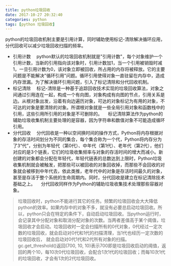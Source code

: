 ```yaml
---
title: python垃圾回收
date: 2017-10-27 20:32:40
categories: python
tags: [python 垃圾回收]
---
```

python的垃圾回收机制主要是引用计算，同时辅助使用标记-清除解决循环应用，分代回收可以减少垃圾回收扫描的频率。

 - 引用计数
   &ensp;&ensp;python默认的垃圾回收机制就是"引用计数"，每个对象维护一个引用计数，当新的引用指向该对象时，引用计数加1，当一个引用被销毁时减1，一旦引用计数为0，该对象立即被回收，所占用的内存将被释放。它的主要问题是不能解决"循环引用"问题。循环引用使得对象一直驻留在内存中，造成内存泄漏。为了解决循环引用问题，引入了标记清除和分代回收机制。
 - 标记清除
   &ensp;&ensp;标记-清除是一种基于追踪回收技术实现的垃圾回收算法，对象之间通过引用连在一起，构成一个有向图，对象构成有向图的节点，引用关系是边。从根对象出发，沿着有向边遍历对象，可达的对象标记为有用的对象，不可达的对象是要清除的对象。所谓根对象就是一些全局引用对象和函数栈中的引用，这些引用所引用的对象是不可删除的。
   &ensp;&ensp;标记清除算法作为python的辅助垃圾收集机制主要处理的是容器，因为字符串和数值对象不可能造成循环引用。
 - 分代回收
   &ensp;&ensp;分代回收是一种以空间换时间的操作方式，Python将内存根据对象的存活时间划分为不同的集合，每个集合称为一个代，Python将内存分为了3“代”，分别为年轻代（第0代）、中年代（第1代）、老年代（第2代），他们对应的是3个链表，它们的垃圾收集频率与对象的存活时间的增大而减小。新创建的对象都会分配在年轻代，年轻代链表的总数达到上限时，Python垃圾收集机制就会被触发，把那些可以被回收的对象回收掉，而那些不会回收的对象就会被移到中年代去，依此类推，老年代中的对象是存活时间最久的对象，甚至是存活于整个系统的生命周期内。同时，分代回收是建立在标记清除技术基础之上。
  &ensp;&ensp;分代回收同样作为Python的辅助垃圾收集技术处理那些容器对象。

> 垃圾回收时，python不能进行其它的任务。频繁的垃圾回收会大大降低python的效率。如果内存中的对象不多，就没有必要总启动垃圾回收。所以，python只会在特定的条件下，自动启动垃圾回收。当python运行时，会记录其中分配对象和取消分配对象的次数。当两者差值高于某个阈值，垃圾回收才会启动。垃圾回收时一定会扫描所有的0代对象，0代经过一定次数的垃圾回收，就会启动对0代和1代的扫描清理，当1代也经历一定次数的垃圾回收后， 就会启动对0代1代和2代所有对象的扫描。
gc.get_threshold()返回(700, 10, 10)表示700即是垃圾回收启动的阈值，返回的两个10，每10次0代垃圾回收，会配合1次1代的垃圾回收；而每10次1代的垃圾回收，才会有1次的2代垃圾回收。
